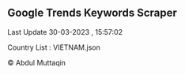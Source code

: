 

## Google Trends Keywords Scraper 
 
Last Update 30-03-2023 , 15:57:02

Country List :
VIETNAM.json



© Abdul Muttaqin 
